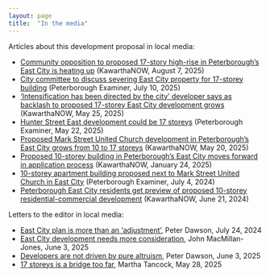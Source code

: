 ```yaml
---
layout: page
title:  "In the media"
---
```


Articles about this development proposal in local media: 

- [Community opposition to proposed 17-story high-rise in Peterborough’s East City is heating up](https://kawarthanow.com/2025/08/07/community-opposition-to-proposed-17-story-high-rise-in-peterboroughs-east-city-is-heating-up/) (KawarthaNOW, August 7, 2025)
- [City committee to discuss severing East City property for 17-storey building](https://www.thepeterboroughexaminer.com/news/city-committee-to-discuss-severing-east-city-property-for-17-storey-building/article_67f54229-0f50-562b-b302-e8e9dcd8a0c6.html) (Peterborough Examiner, July 10, 2025)
- [‘Intensification has been directed by the city’ developer says as backlash to proposed 17-storey East City development grows](https://kawarthanow.com/2025/05/29/intensification-has-been-directed-by-the-city-developer-says-as-backlash-to-proposed-17-storey-east-city-development-grows/) (KawarthaNOW, May 25, 2025)
- [Hunter Street East development could be 17 storeys](https://www.thepeterboroughexaminer.com/news/responding-to-the-needs-of-the-market-proposed-17-storey-development-on-hunter-street-east/article_36d12f00-f153-561c-b77b-6132cc40c3dc.html) (Peterborough Examiner, May 22, 2025)
- [Proposed Mark Street United Church development in Peterborough’s East City grows from 10 to 17 storeys](https://kawarthanow.com/2025/05/20/proposed-mark-street-united-church-development-in-peterboroughs-east-city-grows-from-10-to-17-storeys/) (KawarthaNOW, May 20, 2025)
- [Proposed 10-storey building in Peterborough’s East City moves forward in application process](https://kawarthanow.com/2025/01/24/proposed-10-storey-building-in-peterboroughs-east-city-moves-forward-in-application-process/) (KawarthaNOW, January 24, 2025)
- [10-storey apartment building proposed next to Mark Street United Church in East City](https://www.thepeterboroughexaminer.com/news/council/10-storey-apartment-building-proposed-next-to-mark-street-united-church-in-east-city/article_1dfab713-4eb4-505e-85df-e27d35be069a.html) (Peterborough Examiner, July 4, 2024)
- [Peterborough East City residents get preview of proposed 10-storey residential-commercial development](https://kawarthanow.com/2024/06/21/peterborough-east-city-residents-get-preview-of-proposed-10-storey-residential-commercial-development/) (KawarthaNOW, June 21, 2024)

Letters to the editor in local media: 

- [East City plan is more than an ‘adjustment’](https://www.thepeterboroughexaminer.com/opinion/letters-to-the-editor/examiner-letters-to-the-editor-july-10/article_11da8a41-96f4-5e6b-8e55-c8f9c8d5f1a3.html), Peter Dawson, July 24, 2024
- [East City development needs more consideration](https://www.thepeterboroughexaminer.com/opinion/letters-to-the-editor/examiner-letters-to-the-editor-june-3/article_e5452cca-a3f4-531d-a1b3-021d02887af8.html), John MacMillan-Jones, June 3, 2025
- [Developers are not driven by pure altruism](https://www.thepeterboroughexaminer.com/opinion/letters-to-the-editor/examiner-letters-to-the-editor-june-3/article_e5452cca-a3f4-531d-a1b3-021d02887af8.html), Peter Dawson, June 3, 2025
- [17 storeys is a bridge too far](https://www.thepeterboroughexaminer.com/opinion/letters-to-the-editor/examiner-letters-to-the-editor-may-28/article_e5cfa463-0217-5d5d-bfaf-38acc3f8c318.html), Martha Tancock, May 28, 2025
